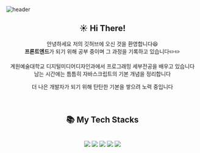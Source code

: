 ![header](https://capsule-render.vercel.app/api?type=waving&color=auto&height=200&text=🙋Welcome!&fontAlign=50&fontAlignY=40)

<div align = center>

## ☀️ Hi There!

안녕하세요 저의 깃허브에 오신 것을 환영합니다😆   
**프론트엔드**가 되기 위해 공부 중이며 그 과정을 기록하고 있습니다✏️✏️

계원예술대학교 디지털미디어디자인과에서 프로그래밍 세부전공을 배우고 있습니다 <br>
남는 시간에는 틈틈히 자바스크립트의 기본 개념을 정리합니다

더 나은 개발자가 되기 위해 탄탄한 기본을 쌓으려 노력 중입니다
<br>
<br>
<br>

## 📚 My Tech Stacks
<br>
<img src="https://img.shields.io/badge/html5-E34F26?style=for-the-badge&logo=html5&logoColor=white">
<img src="https://img.shields.io/badge/css3-1572B6?style=for-the-badge&logo=css3&logoColor=white">
<img src="https://img.shields.io/badge/javascript-F7DF1E?style=for-the-badge&logo=javascript&logoColor=black">
<img src="https://img.shields.io/badge/jquery-0769AD?style=for-the-badge&logo=jquery&logoColor=white">
<img src="https://img.shields.io/badge/node.js-339933?style=for-the-badge&logo=Node.js&logoColor=white">
<br>
<br>
<br>

<!-- ## 🌳🌳
<br>

![mazandi profile](http://mazandi.herokuapp.com/api?handle={handle}&theme=warm) -->

</div>
<!--
**yourwjd/yourwjd** is a ✨ _special_ ✨ repository because its `README.md` (this file) appears on your GitHub profile.

Here are some ideas to get you started:

- 🔭 I’m currently working on ...
- 🌱 I’m currently learning ...
- 👯 I’m looking to collaborate on ...
- 🤔 I’m looking for help with ...
- 💬 Ask me about ...
- 📫 How to reach me: ...
- 😄 Pronouns: ...
- ⚡ Fun fact: ...
-->
